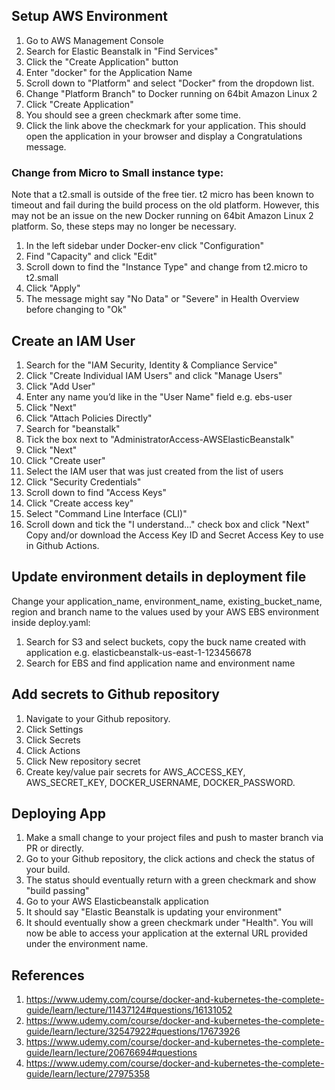 ## Setup AWS Environment

1. Go to AWS Management Console
2. Search for Elastic Beanstalk in "Find Services"
3. Click the "Create Application" button
4. Enter "docker" for the Application Name
5. Scroll down to "Platform" and select "Docker" from the dropdown list.
6. Change "Platform Branch" to Docker running on 64bit Amazon Linux 2
7. Click "Create Application"
8. You should see a green checkmark after some time.
9. Click the link above the checkmark for your application. This should open the application in your browser and display a Congratulations message.

### Change from Micro to Small instance type:

Note that a t2.small is outside of the free tier. t2 micro has been known to timeout and fail during the build process on the old platform. However, this may not be an issue on the new Docker running on 64bit Amazon Linux 2 platform. So, these steps may no longer be necessary.

1. In the left sidebar under Docker-env click "Configuration"
2. Find "Capacity" and click "Edit"
3. Scroll down to find the "Instance Type" and change from t2.micro to t2.small
4. Click "Apply"
5. The message might say "No Data" or "Severe" in Health Overview before changing to "Ok"

## Create an IAM User

1. Search for the "IAM Security, Identity & Compliance Service"
2. Click "Create Individual IAM Users" and click "Manage Users"
3. Click "Add User"
4. Enter any name you’d like in the "User Name" field e.g. ebs-user
5. Click "Next"
6. Click "Attach Policies Directly"
7. Search for "beanstalk"
8. Tick the box next to "AdministratorAccess-AWSElasticBeanstalk"
9. Click "Next"
10. Click "Create user"
11. Select the IAM user that was just created from the list of users
12. Click "Security Credentials"
13. Scroll down to find "Access Keys"
14. Click "Create access key"
15. Select "Command Line Interface (CLI)"
16. Scroll down and tick the "I understand..." check box and click "Next"
    Copy and/or download the Access Key ID and Secret Access Key to use in Github Actions.

## Update environment details in deployment file

Change your application_name, environment_name, existing_bucket_name, region and branch name to the values used by your AWS EBS environment inside deploy.yaml:

1. Search for S3 and select buckets, copy the buck name created with application e.g. elasticbeanstalk-us-east-1-123456678
2. Search for EBS and find application name and environment name

## Add secrets to Github repository

1. Navigate to your Github repository.
2. Click Settings
3. Click Secrets
4. Click Actions
5. Click New repository secret
6. Create key/value pair secrets for AWS_ACCESS_KEY, AWS_SECRET_KEY, DOCKER_USERNAME, DOCKER_PASSWORD.

## Deploying App

1. Make a small change to your project files and push to master branch via PR or directly.
2. Go to your Github repository, the click actions and check the status of your build.
3. The status should eventually return with a green checkmark and show "build passing"
4. Go to your AWS Elasticbeanstalk application
5. It should say "Elastic Beanstalk is updating your environment"
6. It should eventually show a green checkmark under "Health". You will now be able to access your application at the external URL provided under the environment name.

## References

1. https://www.udemy.com/course/docker-and-kubernetes-the-complete-guide/learn/lecture/11437124#questions/16131052
2. https://www.udemy.com/course/docker-and-kubernetes-the-complete-guide/learn/lecture/32547922#questions/17673926
3. https://www.udemy.com/course/docker-and-kubernetes-the-complete-guide/learn/lecture/20676694#questions
4. https://www.udemy.com/course/docker-and-kubernetes-the-complete-guide/learn/lecture/27975358
